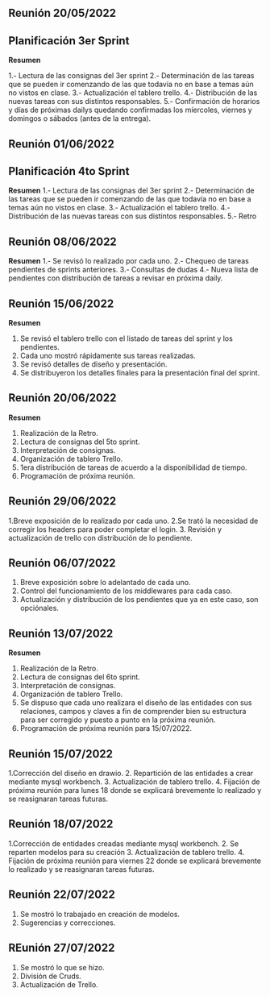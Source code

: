 ## Reunión 20/05/2022
## Planificación 3er Sprint

**Resumen**

1.- Lectura de las consignas del 3er sprint
2.- Determinación de  las tareas que se pueden ir comenzando de las que todavía no en base a temas aún no vistos en clase.
3.- Actualización el tablero trello.
4.- Distribución de las nuevas tareas con sus distintos responsables.
5.- Confirmación de horarios y días de próximas dailys quedando confirmadas los míercoles, viernes y domingos o sábados (antes de la entrega).

## Reunión 01/06/2022
## Planificación 4to Sprint

**Resumen**
1.- Lectura de las consignas del 3er sprint
2.- Determinación de  las tareas que se pueden ir comenzando de las que todavía no en base a temas aún no vistos en clase.
3.- Actualización el tablero trello.
4.- Distribución de las nuevas tareas con sus distintos responsables.
5.- Retro

## Reunión 08/06/2022

**Resumen**
1.- Se revisó lo realizado por cada uno.
2.- Chequeo de tareas pendientes de sprints anteriores.
3.- Consultas de dudas
4.- Nueva lista de pendientes con distribución de tareas a revisar en próxima daily.

## Reunión 15/06/2022

**Resumen**
1. Se revisó el tablero trello con el listado de tareas del sprint y los pendientes.
2. Cada uno mostró rápidamente sus tareas realizadas.
3. Se revisó detalles de diseño y presentación.
4. Se distribuyeron los detalles finales para la presentación final del sprint.

## Reunión 20/06/2022

**Resumen**
1. Realización de la Retro.
2. Lectura de consignas del 5to sprint.
3. Interpretación de consignas.
3. Organización de tablero Trello.
4. 1era distribución de tareas de acuerdo a la disponibilidad de tiempo.
5. Programación de próxima reunión.

## Reunión 29/06/2022
1.Breve exposición de lo realizado por cada uno.
2.Se trató la necesidad de corregir los headers para poder completar el login.
3. Revisión y actualización de trello con distribución de lo pendiente.

## Reunión 06/07/2022
1. Breve exposición sobre lo adelantado de cada uno.
2. Control del funcionamiento de los middlewares para cada caso.
3. Actualización y distribución de los pendientes que ya en este caso, son opciónales.

## Reunión 13/07/2022

**Resumen**
1. Realización de la Retro.
2. Lectura de consignas del 6to sprint.
3. Interpretación de consignas.
3. Organización de tablero Trello.
4. Se dispuso que cada uno realizara el diseño de las entidades con sus relaciones, campos y claves a fin de comprender bien su estructura para ser corregido y puesto a punto en la próxima reunión.
5. Programación de próxima reunión para 15/07/2022.

## Reunión 15/07/2022
1.Corrección del diseño en drawio.
2. Repartición de las entidades a crear mediante  mysql workbench.
3. Actualización de tablero trello.
4. Fijación de próxima reunión para lunes 18 donde se explicará brevemente lo realizado y se reasignaran tareas futuras.

## Reunión 18/07/2022
1.Corrección de entidades creadas mediante mysql workbench.
2. Se reparten modelos para su creación
3. Actualización de tablero trello.
4. Fijación de próxima reunión para viernes 22 donde se explicará brevemente lo realizado y se reasignaran tareas futuras.

## Reunión 22/07/2022
1. Se mostró lo trabajado en creación de modelos.
2. Sugerencias y correcciones.

## REunión 27/07/2022
1. Se mostró lo que se hizo.
2. División de Cruds.
3. Actualización de Trello.
